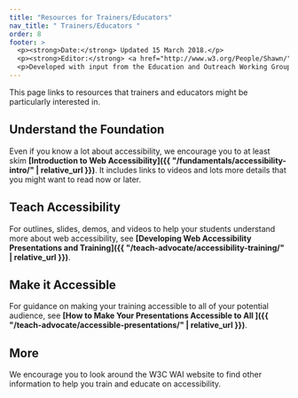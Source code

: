 ```yaml
---
title: "Resources for Trainers/Educators"
nav_title: " Trainers/Educators "
order: 8
footer: >
  <p><strong>Date:</strong> Updated 15 March 2018.</p>
  <p><strong>Editor:</strong> <a href="http://www.w3.org/People/Shawn/">Shawn Lawton Henry</a>.</p>
  <p>Developed with input from the Education and Outreach Working Group (<a href="http://www.w3.org/WAI/EO/">EOWG</a>).</p>
---
```


This page links to resources that trainers and educators might be particularly interested in.

## Understand the Foundation

Even if you know a lot about accessibility, we encourage you to at least skim **[Introduction to Web Accessibility]({{ "/fundamentals/accessibility-intro/" | relative_url }})**. It includes links to videos and lots more details that you might want to read now or later.

## Teach Accessibility

For outlines, slides, demos, and videos to help your students understand more about web accessibility, see **[Developing Web Accessibility Presentations and Training]({{ "/teach-advocate/accessibility-training/" | relative_url }})**.

## Make it Accessible

For guidance on making your training accessible to all of your potential audience, see **[How to Make Your Presentations Accessible to All
]({{ "/teach-advocate/accessible-presentations/" | relative_url }})**.


## More

We encourage you to look around the W3C WAI website to find other information to help you train and educate on accessibility.
